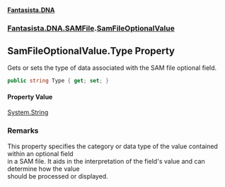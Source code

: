 #### [Fantasista.DNA](index.md 'index')
### [Fantasista.DNA.SAMFile](Fantasista.DNA.SAMFile.md 'Fantasista.DNA.SAMFile').[SamFileOptionalValue](Fantasista.DNA.SAMFile.SamFileOptionalValue.md 'Fantasista.DNA.SAMFile.SamFileOptionalValue')

## SamFileOptionalValue.Type Property

Gets or sets the type of data associated with the SAM file optional field.

```csharp
public string Type { get; set; }
```

#### Property Value
[System.String](https://docs.microsoft.com/en-us/dotnet/api/System.String 'System.String')

### Remarks
This property specifies the category or data type of the value contained within an optional field  
in a SAM file. It aids in the interpretation of the field's value and can determine how the value  
should be processed or displayed.